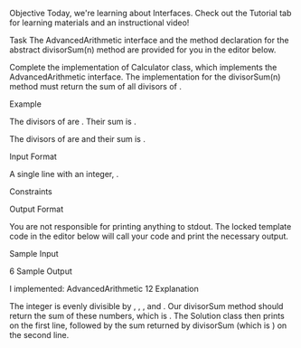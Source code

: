 Objective
Today, we're learning about Interfaces. Check out the Tutorial tab for learning materials and an instructional video!

Task
The AdvancedArithmetic interface and the method declaration for the abstract divisorSum(n) method are provided for you in the editor below.

Complete the implementation of Calculator class, which implements the AdvancedArithmetic interface. The implementation for the divisorSum(n) method must return the sum of all divisors of .

Example

The divisors of are . Their sum is .

The divisors of are and their sum is .

Input Format

A single line with an integer, .

Constraints

Output Format

You are not responsible for printing anything to stdout. The locked template code in the editor below will call your code and print the necessary output.

Sample Input

6
Sample Output

I implemented: AdvancedArithmetic
12
Explanation

The integer is evenly divisible by , , , and . Our divisorSum method should return the sum of these numbers, which is . The Solution class then prints on the first line, followed by the sum returned by divisorSum (which is ) on the second line.
